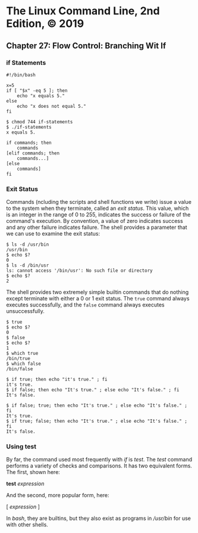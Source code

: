 # The Linux Command Line, 2nd Edition, © 2019

## Chapter 27: Flow Control: Branching Wit If

### if Statements

```
#!/bin/bash

x=5
if [ "$x" -eq 5 ]; then
    echo "x equals 5."
else
    echo "x does not equal 5."
fi
```

```
$ chmod 744 if-statements 
$ ./if-statements 
x equals 5.
```

```
if commands; then
    commands
[elif commands; then 
    commands...]
[else
    commands]
fi
```

### Exit Status

Commands (ncluding the scripts and shell functions we write) issue a value to the system when they terminate, called an _exit status_. This value, which is an integer in the range of 0 to 255, indicates the success or failure of the command's execution. By convention, a value of zero indicates success and any other failure indicates failure. The shell provides a parameter that we can use to examine the exit status:

```
$ ls -d /usr/bin
/usr/bin
$ echo $?
0
$ ls -d /bin/usr
ls: cannot access '/bin/usr': No such file or directory
$ echo $?
2
```

The shell provides two extremely simple builtin commands that do nothing except terminate with either a 0 or 1 exit status. The `true` command always executes successfully, and the `false` command always executes unsuccessfully.

```
$ true
$ echo $?
0
$ false
$ echo $?
1
$ which true
/bin/true
$ which false
/bin/false
```

```
$ if true; then echo "it's true." ; fi
it's true.
$ if false; then echo "It's true." ; else echo "It's false." ; fi
It's false.
```

```
$ if false; true; then echo "It's true." ; else echo "It's false." ; fi
It's true.
$ if true; false; then echo "It's true." ; else echo "It's false." ; fi
It's false.
```

### Using test

By far, the command used most frequently with _if_ is _test_. The _test_ command performs a variety of checks and comparisons. It has two equivalent forms. The first, shown here:

**test** _expression_

And the second, more popular form, here:

\[ _expression_ \]

In _bash_, they are builtins, but they also exist as programs in _/usr/bin_ for use with other shells.

